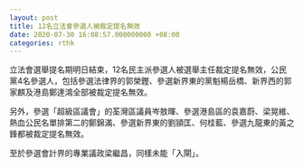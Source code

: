 ```yaml
---
layout: post
title: 12名立法會參選人被裁定提名無效
date: 2020-07-30 16:08:57.000000000 +08:00
categories: rthk
---
```


立法會選舉提名期明日結束，12名民主派參選人被選舉主任裁定提名無效，公民黨4名參選人，包括參選法律界的郭榮鏗、參選新界東的黨魁楊岳橋、新界西的郭家麒及港島鄭達鴻全部被裁定提名無效。

另外，參選「超級區議會」的荃灣區議員岑敖暉、參選港島區的袁嘉蔚、梁晃維、熱血公民名單排第二的鄭錦滿、參選新界東的劉頴匡、何桂藍、參選九龍東的黃之鋒都被裁定提名無效。

至於參選會計界的專業議政梁繼昌，同樣未能「入閘」。
